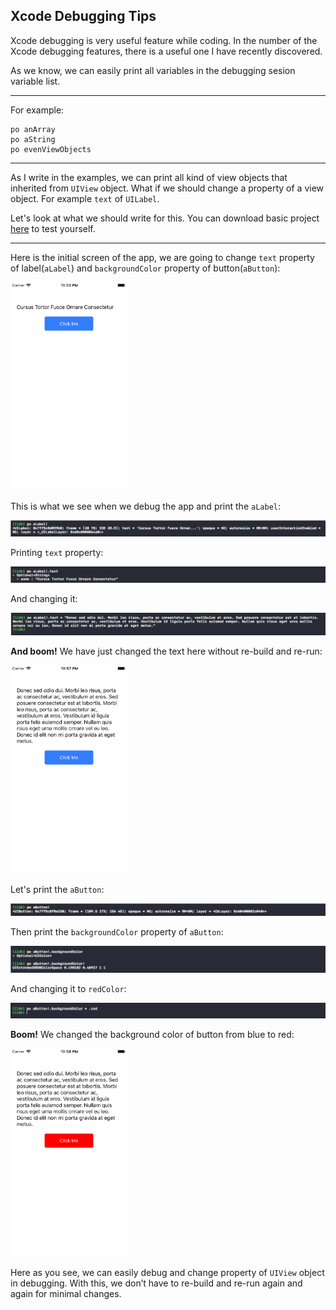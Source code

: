 ## Xcode Debugging Tips

<p>Xcode debugging is very useful feature while coding. In the number of the Xcode debugging features, there is a useful one I have recently discovered.</p>

As we know, we can easily print all variables in the debugging sesion variable list.
<hr>
For example:

```
po anArray
po aString
po evenViewObjects
```
<hr>

As I write in the examples, we can print all kind of view objects that inherited from `UIView` object. What if we should change a property of a view object. For example `text` of `UILabel`.

Let's look at what we should write for this. You can download basic project [here](https://github.com/arslanbilal/CodeExamples/tree/master/DebuggingTips) to test yourself.
<hr>

Here is the initial screen of the app, we are going to change `text` property of label(`aLabel`) and `backgroundColor` property of button(`aButton`):

<img src="./images/1.png" height="333" width="187">

This is what we see when we debug the app and print the `aLabel`:

<img src="./images/2.png">

Printing `text` property:

<img src="./images/3.png">

And changing it:

<img src="./images/4.png">

**And boom!** We have just changed the text here without re-build and re-run:

<img src="./images/5.png" height="333" width="187">

Let's print the `aButton`:

<img src="./images/6.png">

Then print the `backgroundColor` property of `aButton`:

<img src="./images/7.png">

And changing it to `redColor`:

<img src="./images/8.png">

**Boom!** We changed the background color of button from blue to red:

<img src="./images/9.png" height="333" width="187">

Here as you see, we can easily debug and change property of `UIView` object in debugging. With this, we don’t have to re-build and re-run again and again for minimal changes.